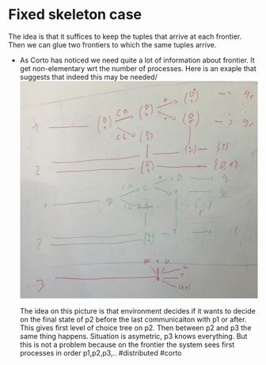 # Fixed skeleton case

The idea is that it suffices to keep the tuples that arrive at each frontier.
Then we can glue two frontiers to which the same tuples arrive.

- As Corto has noticed we need quite a lot of information about frontier. 
  It get non-elementary wrt the number of processes. Here is an exaple that
  suggests that indeed this may be needed/
  ![picture 1](images/4228804ec0ed2ed145137754f120d036a4592d302db3014b13a2d5989f0824ce.png)
  
  The idea on this picture is that environment decides if it wants to decide on
  the final state of p2 before the last communicaiton with p1 or after. 
	This gives first level of choice tree on p2. 
	Then between p2 and p3 the same thing happens. 
  Situation is asymetric, p3 knows everything. But this is not a problem because
  on the frontier the system sees first processes in order p1,p2,p3,..
#distributed
#corto